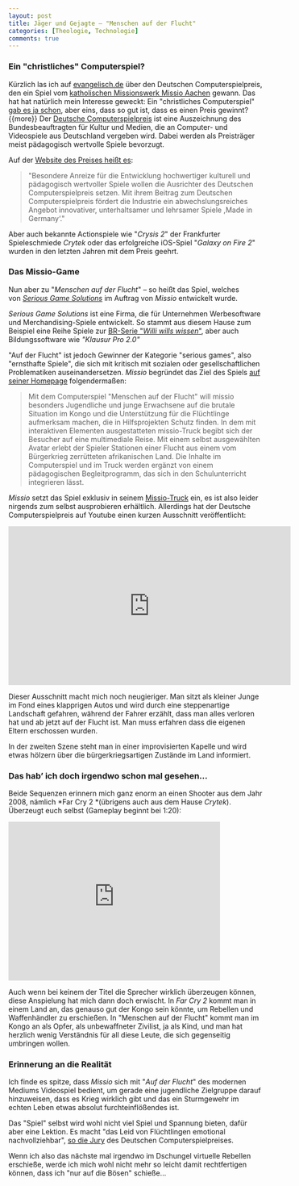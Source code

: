 ```yaml
---
layout: post
title: Jäger und Gejagte – "Menschen auf der Flucht"
categories: [Theologie, Technologie]
comments: true
---
```

### Ein "christliches" Computerspiel?

Kürzlich las ich auf [evangelisch.de](http://aktuell.evangelisch.de/artikel/82363/auszeichnung-fuer-missio-computerspiel-menschen-auf-der-flucht) über den Deutschen Computerspielpreis, den ein Spiel vom [katholischen Missionswerk Missio Aachen](www.missio.de) gewann. Das hat hat natürlich mein Interesse geweckt: Ein "christliches Computerspiel" [gab es ja schon](http://www.heise.de/tp/artikel/22/22792/1.html), aber eins, dass so gut ist, dass es einen Preis gewinnt?
{{more}}<!--more-->
Der [Deutsche Computerspielpreis](http://www.deutscher-computerspielpreis.de) ist eine Auszeichnung des Bundesbeauftragten für Kultur und Medien, die an Computer- und Videospiele aus Deutschland vergeben wird. Dabei werden als Preisträger meist pädagogisch wertvolle Spiele bevorzugt.

Auf der [Website des Preises heißt es](http://www.deutscher-computerspielpreis.de/12.0.html):

> "Besondere Anreize für die Entwicklung hochwertiger kulturell und pädagogisch wertvoller Spiele wollen die Ausrichter des Deutschen Computerspielpreis setzen. Mit ihrem Beitrag zum Deutschen Computerspielpreis fördert die Industrie ein abwechslungsreiches Angebot innovativer, unterhaltsamer und lehrsamer Spiele ,Made in Germany‘."

Aber auch bekannte Actionspiele wie "*Crysis 2*" der Frankfurter Spieleschmiede *Crytek* oder das erfolgreiche iOS-Spiel "*Galaxy on Fire 2*" wurden in den letzten Jahren mit dem Preis geehrt.

### Das Missio-Game

Nun aber zu "*Menschen auf der Flucht*" – so heißt das Spiel, welches von *[Serious Game Solutions](http://www.serious-games-solutions.de)* im Auftrag von *Missio* entwickelt wurde.

*Serious Game Solutions* ist eine Firma, die für Unternehmen Werbesoftware und Merchandising-Spiele entwickelt. So stammt aus diesem Hause zum Beispiel eine Reihe Spiele zur [BR-Serie "*Willi wills wissen*"](http://de.wikipedia.org/wiki/Willi_wills_wissen), aber auch Bildungssoftware wie *"Klausur Pro 2.0"*

"Auf der Flucht" ist jedoch Gewinner der Kategorie "serious games", also "ernsthafte Spiele", die sich mit kritisch mit sozialen oder gesellschaftlichen Problematiken auseinandersetzen. *Missio* begründet das Ziel des Spiels [auf seiner Homepage](http://www.missio-hilft.de/de/aktion/schutzengel/fuer-familien-in-not-weltweit/missio-truck/2013-04-25-computerspielpreis.html) folgendermaßen:

> Mit dem Computerspiel "Menschen auf der Flucht" will missio besonders Jugendliche und junge Erwachsene auf die brutale Situation im Kongo und die Unterstützung für die Flüchtlinge aufmerksam machen, die in Hilfsprojekten Schutz finden. In dem mit interaktiven Elementen ausgestatteten missio-Truck begibt sich der Besucher auf eine multimediale Reise. Mit einem selbst ausgewählten Avatar erlebt der Spieler Stationen einer Flucht aus einem vom Bürgerkrieg zerrütteten afrikanischen Land. Die Inhalte im Computerspiel und im Truck werden ergänzt von einem pädagogischen Begleitprogramm, das sich in den Schulunterricht integrieren lässt.

*Missio* setzt das Spiel exklusiv in seinem [Missio-Truck](http://www.missio-hilft.de/de/aktion/schutzengel/fuer_familien_in_not_weltweit/missio_truck/index.html) ein, es ist also leider nirgends zum selbst ausprobieren erhältlich. Allerdings hat der Deutsche Computerspielpreis auf Youtube einen kurzen Ausschnitt veröffentlicht:

<iframe width="560" height="315" src="http://www.youtube.com/embed/aRx-iOPfxOA" frameborder="0" allowfullscreen></iframe>

Dieser Ausschnitt macht mich noch neugieriger. Man sitzt als kleiner Junge im Fond eines klapprigen Autos und wird durch eine steppenartige Landschaft gefahren, während der Fahrer erzählt, dass man alles verloren hat und ab jetzt auf der Flucht ist. Man muss erfahren dass die eigenen Eltern erschossen wurden.

In der zweiten Szene steht man in einer improvisierten Kapelle und wird etwas hölzern über die bürgerkriegsartigen Zustände im Land informiert.

### Das hab’ ich doch irgendwo schon mal gesehen...

Beide Sequenzen erinnern mich ganz enorm an einen Shooter aus dem Jahr 2008, nämlich *Far Cry 2 *(übrigens auch aus dem Hause *Crytek*). Überzeugt euch selbst (Gameplay beginnt bei 1:20):

<iframe width="420" height="315" src="http://www.youtube.com/embed/UpsyDY4yIb4" frameborder="0" allowfullscreen></iframe>

Auch wenn bei keinem der Titel die Sprecher wirklich überzeugen können, diese Anspielung hat mich dann doch erwischt. In *Far Cry 2* kommt man in einem Land an, das genauso gut der Kongo sein könnte, um Rebellen und Waffenhändler zu erschießen. In "Menschen auf der Flucht" kommt man im Kongo an als Opfer, als unbewaffneter Zivilist, ja als Kind, und man hat herzlich wenig Verständnis für all diese Leute, die sich gegenseitig umbringen wollen.

### Erinnerung an die Realität

Ich finde es spitze, dass *Missio* sich mit "*Auf der Flucht*" des modernen Mediums Videospiel bedient, um gerade eine jugendliche Zielgruppe darauf hinzuweisen, dass es Krieg wirklich gibt und das ein Sturmgewehr im echten Leben etwas absolut furchteinflößendes ist.

Das "Spiel" selbst wird wohl nicht viel Spiel und Spannung bieten, dafür aber eine Lektion. Es macht "das Leid von Flüchtlingen emotional nachvollziehbar", [so die Jury](http://www.missio-hilft.de/de/aktion/schutzengel/fuer-familien-in-not-weltweit/missio-truck/2013-04-25-computerspielpreis.html) des Deutschen Computerspielpreises.

Wenn ich also das nächste mal irgendwo im Dschungel virtuelle Rebellen erschieße, werde ich mich wohl nicht mehr so leicht damit rechtfertigen können, dass ich "nur auf die Bösen" schieße…